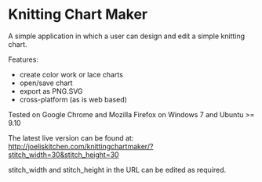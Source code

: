 # Knitting Chart Maker #

A simple application in which a user can design and edit a simple knitting chart.

Features:
  * create color work or lace charts
  * open/save chart
  * export as PNG.SVG
  * cross-platform (as is web based)

Tested on Google Chrome and Mozilla Firefox on Windows 7 and Ubuntu >= 9.10

The latest live version can be found at:
http://joeliskitchen.com/knittingchartmaker/?stitch_width=30&stitch_height=30

stitch\_width and stitch\_height in the URL can be edited as required.